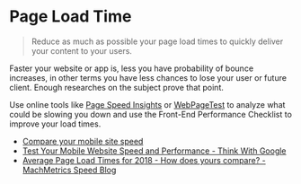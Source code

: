 # Page Load Time

> Reduce as much as possible your page load times to quickly deliver your content to your users.

Faster your website or app is, less you have probability of bounce increases, in other terms you have less chances to lose your user or future client. Enough researches on the subject prove that point.

Use online tools like [Page Speed Insights](https://developers.google.com/speed/pagespeed/insights/) or [WebPageTest](https://www.webpagetest.org/) to analyze what could be slowing you down and use the Front-End Performance Checklist to improve your load times.

- [Compare your mobile site speed](https://www.thinkwithgoogle.com/feature/mobile/)
- [Test Your Mobile Website Speed and Performance - Think With Google](https://testmysite.thinkwithgoogle.com/intl/en-us)
- [Average Page Load Times for 2018 - How does yours compare? - MachMetrics Speed Blog](https://www.machmetrics.com/speed-blog/average-page-load-times-websites-2018/)
